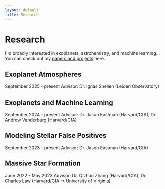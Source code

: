 ```yaml
---
layout: default
title: Research
---
```


# Research

I'm broadly interested in exoplanets, astrchemistry, and machine learning... You can check out my [papers and projects](#) here.

## Exoplanet Atmospheres
September 2025 - present
Advisor: Dr. Ignas Snellen (Leiden Observatory)

## Exoplanets and Machine Learning 
September 2024 - present
Advisor: Dr. Jason Eastman (Harvard/CfA), Dr. Andrew Vanderburg (Harvard/CfA)

## Modeling Stellar False Positives
September 2023 - present
Advisor: Dr. Jason Eastman (Harvard/CfA)

## Massive Star Formation
June 2022 - May 2023
Advisor: Dr. Qizhou Zhang (Harvard/CfA), Dr. Charles Law (Harvard/CfA -> University of Virginia)
